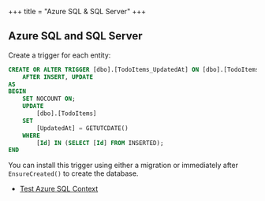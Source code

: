 +++
title = "Azure SQL & SQL Server"
+++

## Azure SQL and SQL Server

Create a trigger for each entity:

```sql
CREATE OR ALTER TRIGGER [dbo].[TodoItems_UpdatedAt] ON [dbo].[TodoItems]
    AFTER INSERT, UPDATE
AS
BEGIN
    SET NOCOUNT ON;
    UPDATE 
        [dbo].[TodoItems] 
    SET 
        [UpdatedAt] = GETUTCDATE() 
    WHERE 
        [Id] IN (SELECT [Id] FROM INSERTED);
END
```

You can install this trigger using either a migration or immediately after `EnsureCreated()` to create the database.

* [Test Azure SQL Context](https://github.com/CommunityToolkit/Datasync/blob/main/tests/CommunityToolkit.Datasync.TestCommon/Databases/AzureSql/AzureSqlDbContext.cs)